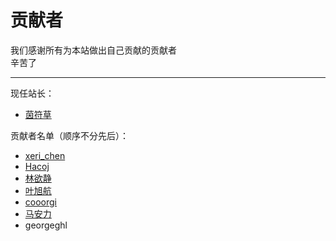 # 贡献者

我们感谢所有为本站做出自己贡献的贡献者  
辛苦了  

---
现任站长：  
- [茵符草](茵符草.md)

贡献者名单（顺序不分先后）：  
- [xeri_chen](xeri_chen.md)  
- [Hacoj](Hacoj.md)  
- [林欲静](林欲静.md)  
- [叶旭航](叶旭航.md)  
- [cooorgi](cooorgi.md)  
- [马安力](马安力.md)
- georgeghl